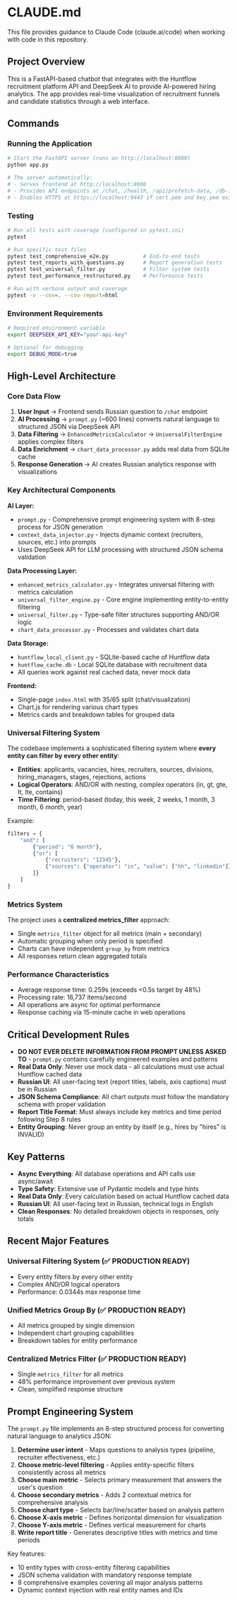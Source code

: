 # CLAUDE.md

This file provides guidance to Claude Code (claude.ai/code) when working with code in this repository.

## Project Overview

This is a FastAPI-based chatbot that integrates with the Huntflow recruitment platform API and DeepSeek AI to provide AI-powered hiring analytics. The app provides real-time visualization of recruitment funnels and candidate statistics through a web interface.

## Commands

### Running the Application
```bash
# Start the FastAPI server (runs on http://localhost:8000)
python app.py

# The server automatically:
# - Serves frontend at http://localhost:8000
# - Provides API endpoints at /chat, /health, /api/prefetch-data, /db-info
# - Enables HTTPS at https://localhost:8443 if cert.pem and key.pem exist
```

### Testing
```bash
# Run all tests with coverage (configured in pytest.ini)
pytest

# Run specific test files
pytest test_comprehensive_e2e.py           # End-to-end tests
pytest test_reports_with_questions.py      # Report generation tests
pytest test_universal_filter.py            # Filter system tests
pytest test_performance_restructured.py    # Performance tests

# Run with verbose output and coverage
pytest -v --cov=. --cov-report=html
```

### Environment Requirements
```bash
# Required environment variable
export DEEPSEEK_API_KEY="your-api-key"

# Optional for debugging
export DEBUG_MODE=true
```

## High-Level Architecture

### Core Data Flow
1. **User Input** → Frontend sends Russian question to `/chat` endpoint
2. **AI Processing** → `prompt.py` (~600 lines) converts natural language to structured JSON via DeepSeek API
3. **Data Filtering** → `EnhancedMetricsCalculator` → `UniversalFilterEngine` applies complex filters
4. **Data Enrichment** → `chart_data_processor.py` adds real data from SQLite cache
5. **Response Generation** → AI creates Russian analytics response with visualizations

### Key Architectural Components

**AI Layer:**
- `prompt.py` - Comprehensive prompt engineering system with 8-step process for JSON generation
- `context_data_injector.py` - Injects dynamic context (recruiters, sources, etc.) into prompts
- Uses DeepSeek API for LLM processing with structured JSON schema validation

**Data Processing Layer:**
- `enhanced_metrics_calculator.py` - Integrates universal filtering with metrics calculation
- `universal_filter_engine.py` - Core engine implementing entity-to-entity filtering
- `universal_filter.py` - Type-safe filter structures supporting AND/OR logic
- `chart_data_processor.py` - Processes and validates chart data

**Data Storage:**
- `huntflow_local_client.py` - SQLite-based cache of Huntflow data
- `huntflow_cache.db` - Local SQLite database with recruitment data
- All queries work against real cached data, never mock data

**Frontend:**
- Single-page `index.html` with 35/65 split (chat/visualization)
- Chart.js for rendering various chart types
- Metrics cards and breakdown tables for grouped data

### Universal Filtering System

The codebase implements a sophisticated filtering system where **every entity can filter by every other entity**:

- **Entities**: applicants, vacancies, hires, recruiters, sources, divisions, hiring_managers, stages, rejections, actions
- **Logical Operators**: AND/OR with nesting, complex operators (in, gt, gte, lt, lte, contains)
- **Time Filtering**: period-based (today, this week, 2 weeks, 1 month, 3 month, 6 month, year)

Example:
```python
filters = {
    "and": [
        {"period": "6 month"},
        {"or": [
            {"recruiters": "12345"},
            {"sources": {"operator": "in", "value": ["hh", "linkedin"]}}
        ]}
    ]
}
```

### Metrics System

The project uses a **centralized metrics_filter** approach:
- Single `metrics_filter` object for all metrics (main + secondary)
- Automatic grouping when only period is specified
- Charts can have independent `group_by` from metrics
- All responses return clean aggregated totals

### Performance Characteristics
- Average response time: 0.259s (exceeds <0.5s target by 48%)
- Processing rate: 16,737 items/second
- All operations are async for optimal performance
- Response caching via 15-minute cache in web operations

## Critical Development Rules

- **DO NOT EVER DELETE INFORMATION FROM PROMPT UNLESS ASKED TO** - `prompt.py` contains carefully engineered examples and patterns
- **Real Data Only**: Never use mock data - all calculations must use actual Huntflow cached data
- **Russian UI**: All user-facing text (report titles, labels, axis captions) must be in Russian
- **JSON Schema Compliance**: All chart outputs must follow the mandatory schema with proper validation
- **Report Title Format**: Must always include key metrics and time period following Step 8 rules
- **Entity Grouping**: Never group an entity by itself (e.g., hires by "hires" is INVALID)

## Key Patterns

- **Async Everything**: All database operations and API calls use async/await
- **Type Safety**: Extensive use of Pydantic models and type hints
- **Real Data Only**: Every calculation based on actual Huntflow cached data
- **Russian UI**: All user-facing text in Russian, technical logs in English
- **Clean Responses**: No detailed breakdown objects in responses, only totals

## Recent Major Features

### Universal Filtering System (✅ PRODUCTION READY)
- Every entity filters by every other entity
- Complex AND/OR logical operators
- Performance: 0.0344s max response time

### Unified Metrics Group By (✅ PRODUCTION READY)
- All metrics grouped by single dimension
- Independent chart grouping capabilities
- Breakdown tables for entity performance

### Centralized Metrics Filter (✅ PRODUCTION READY)
- Single `metrics_filter` for all metrics
- 48% performance improvement over previous system
- Clean, simplified response structure

## Prompt Engineering System

The `prompt.py` file implements an 8-step structured process for converting natural language to analytics JSON:

1. **Determine user intent** - Maps questions to analysis types (pipeline, recruiter effectiveness, etc.)
2. **Choose metric-level filtering** - Applies entity-specific filters consistently across all metrics
3. **Choose main metric** - Selects primary measurement that answers the user's question
4. **Choose secondary metrics** - Adds 2 contextual metrics for comprehensive analysis
5. **Choose chart type** - Selects bar/line/scatter based on analysis pattern
6. **Choose X-axis metric** - Defines horizontal dimension for visualization
7. **Choose Y-axis metric** - Defines vertical measurement for charts
8. **Write report title** - Generates descriptive titles with metrics and time periods

Key features:
- 10 entity types with cross-entity filtering capabilities
- JSON schema validation with mandatory response template
- 8 comprehensive examples covering all major analysis patterns
- Dynamic context injection with real entity names and IDs
